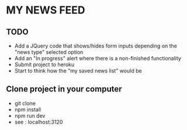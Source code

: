 # MY NEWS FEED

## TODO
- Add a JQuery code that shows/hides form inputs depending on the "news type" selected option
- Add an "In progress" alert where there is a non-finished functionality
- Submit project to heroku
- Start to think how the "my saved news list" would be

## Clone project in your computer
- git clone
- npm install
- npm run dev
- see : localhost:3120


